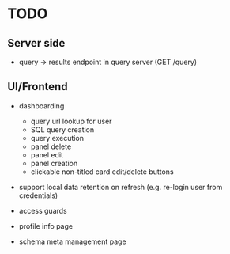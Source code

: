 # TODO

## Server side

 * query -> results endpoint in query server (GET /query)
 
## UI/Frontend

 * dashboarding
   * query url lookup for user
   * SQL query creation
   * query execution
   * panel delete
   * panel edit
   * panel creation
   * clickable non-titled card edit/delete buttons 

 * support local data retention on refresh (e.g. re-login user from credentials)
 * access guards
 * profile info page
 * schema meta management page